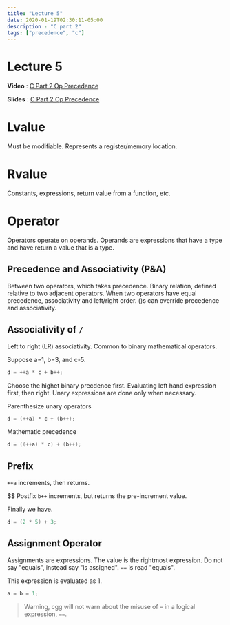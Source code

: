 ```yaml
---
title: "Lecture 5"
date: 2020-01-19T02:30:11-05:00
description : "C part 2"
tags: ["precedence", "c"]
---
```


# Lecture 5
**Video** : [C Part 2 Op Precedence](https://urldefense.com/v3/__https:/osu.zoom.us/rec/share/TOseZgZqF0qNFydNS0PBvNqIPif4TZqJmi7rb58xYdshMGCTy00HWibGQ-33hScO.quk08hSkuRVRr366__;!!KGKeukY!kJb8MKc4ohhqGJkrNc_CmcB9dCidl_gvd28-UKnKM-qjBs8Le2FFIUHN-CRTcJc5$)

**Slides** : [C Part 2 Op Precedence](https://osu.instructure.com/courses/95904/files/folder/Zoom%20classes?preview=28650848)

# Lvalue
Must be modifiable. Represents a register/memory location.

# Rvalue
Constants, expressions, return value from a function, etc.

# Operator
Operators operate on operands. Operands are expressions that have a type and have return a value that is a type.

## Precedence and Associativity (P&A)
Between two operators, which takes precedence. Binary relation, defined relative to two adjacent operators. When two operators have equal precedence, associativity and left/right order. ()s can override precedence and associativity.

## Associativity of `/`
Left to right (LR) associativity. Common to binary mathematical operators.

Suppose a=1, b=3, and c-5.
``` c
d = ++a * c + b++;
```

Choose the highet binary precdence first. Evaluating left hand expression first, then right. Unary expressions are done only when necessary.

Parenthesize unary operators
``` c
d = (++a) * c + (b++);
```

Mathematic precedence
``` c
d = ((++a) * c) + (b++);
```

## Prefix
`++a` increments, then returns.

$$ Postfix
`b++` increments, but returns the pre-increment value.

Finally we have.
``` c
d = (2 * 5) + 3;
```

## Assignment Operator
Assignments are expressions. The value is the rightmost expression. Do not say "equals", instead say "is assigned". `==` is read "equals".

This expression is evaluated as 1.
``` c
a = b = 1;
```

> Warning, cgg will not warn about the misuse of `=` in a logical expression, `==`.